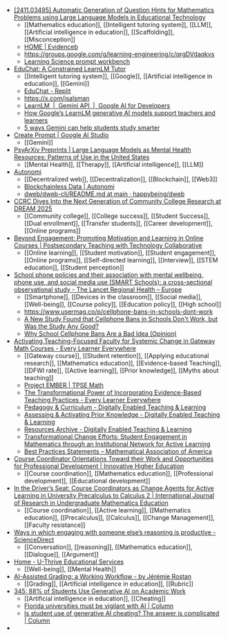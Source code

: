 - [[2411.03495] Automatic Generation of Question Hints for Mathematics Problems using Large Language Models in Educational Technology](https://arxiv.org/abs/2411.03495)
	- [[Mathematics education]], [[Intelligent tutoring system]], [[LLM]], [[Artificial intelligence in education]], [[Scaffolding]], [[Misconception]]
	- [HOME | Evidenceb](https://en.evidenceb.com/)
	- https://groups.google.com/g/learning-engineering/c/qrgDVdaqkvs
	- [Learning Science prompt workbench](https://assessment-day-reloaded.bubbleapps.io/workbench)
- [EduChat: A Constrained LearnLM Tutor](https://educhat.replit.app/)
	- [[Intelligent tutoring system]], [[Google]], [[Artificial intelligence in education]], [[Gemini]]
	- [EduChat - Replit](https://replit.com/@jsalsman/EduChat#educhat.py)
	- https://x.com/jsalsman
	- [LearnLM  |  Gemini API  |  Google AI for Developers](https://ai.google.dev/gemini-api/docs/learnlm)
	- [How Google’s LearnLM generative AI models support teachers and learners](https://blog.google/outreach-initiatives/education/google-learnlm-gemini-generative-ai/)
	- [5 ways Gemini can help students study smarter](https://blog.google/products/gemini/google-gemini-learning-features/)
- [Create Prompt | Google AI Studio](https://aistudio.google.com/)
	- [[Gemini]]
- [PsyArXiv Preprints | Large Language Models as Mental Health Resources: Patterns of Use in the United States](https://osf.io/preprints/psyarxiv/q8m7g_v1)
	- [[Mental Health]], [[Therapy]], [[Artificial intelligence]], [[LLM]]
- [Autonomi](https://autonomi.com/)
	- [[Decentralized web]], [[Decentralization]], [[Blockchain]], [[Web3]]
	- [Blockchainless Data | Autonomi](https://docs.autonomi.com/introduction/what-is-autonomi/blockchainless-data)
	- [dweb/dweb-cli/README.md at main · happybeing/dweb](https://github.com/happybeing/dweb/blob/main/dweb-cli/README.md#dweb-command-line-app)
- [CCRC Dives Into the Next Generation of Community College Research at DREAM 2025](https://ccrc.tc.columbia.edu/easyblog/ccrc-dives-into-the-next-generation-of-community-college-research-at-dream-2025.html)
	- [[Community college]], [[College success]], [[Student Success]], [[Dual enrollment]], [[Transfer students]], [[Career development]], [[Online programs]]
- [Beyond Engagement: Promoting Motivation and Learning in Online Courses | Postsecondary Teaching with Technology Collaborative](https://postseccollab.org/beyond-engagement-promoting-motivation-and-learning-in-online-courses/)
	- [[Online learning]], [[Student motivation]], [[Student engagement]], [[Online programs]], [[Self-directed learning]], [[Interview]], [[STEM education]], [[Student perception]]
- [School phone policies and their association with mental wellbeing, phone use, and social media use (SMART Schools): a cross-sectional observational study - The Lancet Regional Health – Europe](https://www.thelancet.com/journals/lanepe/article/PIIS2666-7762(25)00003-1/fulltext)
	- [[Smartphone]], [[Devices in the classroom]], [[Social media]], [[Well-being]], [[Course policy]], [[Education policy]], [[High school]]
	- https://www.usermag.co/p/cellphone-bans-in-schools-dont-work
	- [A New Study Found that Cellphone Bans in Schools Don't Work, but Was the Study Any Good?](https://grimoiremanor.substack.com/p/a-new-study-found-that-cellphone)
	- [Why School Cellphone Bans Are a Bad Idea (Opinion)](https://www.edweek.org/technology/opinion-why-school-cellphone-bans-are-a-bad-idea/2024/11)
- [Activating Teaching-Focused Faculty for Systemic Change in Gateway Math Courses - Every Learner Everywhere](https://www.everylearnereverywhere.org/blog/activating-teaching-focused-faculty-for-systemic-change-in-gateway-math-courses/)
	- [[Gateway course]], [[Student retention]], [[Applying educational research]], [[Mathematics education]], [[Evidence-based Teaching]], [[DFWI rate]], [[Active learning]], [[Prior knowledge]], [[Myths about teaching]]
	- [Project EMBER | TPSE Math](https://www.tpsemath.org/projectember)
	- [The Transformational Power of Incorporating Evidence-Based Teaching Practices - Every Learner Everywhere](https://www.everylearnereverywhere.org/blog/the-transformational-power-of-incorporating-evidence-based-teaching-practices/)
	- [Pedagogy & Curriculum - Digitally Enabled Teaching & Learning](https://transformlearning.everylearnereverywhere.org/)
	- [Assessing & Activating Prior Knowledge - Digitally Enabled Teaching & Learning](https://transformlearning.everylearnereverywhere.org/pedagogy-curriculum/assessing-activating-prior-knowledge/)
	- [Resources Archive - Digitally Enabled Teaching & Learning](https://transformlearning.everylearnereverywhere.org/resources/)
	- [Transformational Change Efforts: Student Engagement in Mathematics through an Institutional Network for Active Learning](https://bookstore.ams.org/mbk-138)
	- [Best Practices Statements – Mathematical Association of America](https://maa.org/resource/best-practices-statements/)
- [Course Coordinator Orientations Toward their Work and Opportunities for Professional Development | Innovative Higher Education](https://link.springer.com/article/10.1007/s10755-021-09579-1)
	- [[Course coordination]], [[Mathematics education]], [[Professional development]], [[Educational development]]
- [In the Driver’s Seat: Course Coordinators as Change Agents for Active Learning in University Precalculus to Calculus 2 | International Journal of Research in Undergraduate Mathematics Education](https://link.springer.com/article/10.1007/s40753-021-00153-w)
	- [[Course coordination]], [[Active learning]], [[Mathematics education]], [[Precalculus]], [[Calculus]], [[Change Management]], [[Faculty resistance]]
- [Ways in which engaging with someone else’s reasoning is productive - ScienceDirect](https://www.sciencedirect.com/science/article/pii/S0732312318302657)
	- [[Conversation]], [[reasoning]], [[Mathematics education]], [[Dialogue]], [[Argument]]
- [Home - U-Thrive Educational Services](https://uthriveeducation.com/)
	- [[Well-being]], [[Mental Health]]
- [AI-Assisted Grading: a Working Workflow - by Jérémie Rostan](https://jeremierostan.substack.com/p/ai-assisted-grading-a-working-workflow?utm_campaign=post&showWelcomeOnShare=false)
	- [[Grading]], [[Artificial intelligence in education]], [[Rubric]]
- [345: 88% of Students Use Generative AI on Academic Work](https://thecheatsheet.substack.com/p/345-88-of-students-say-they-use-generative)
	- [[Artificial intelligence in education]], [[Cheating]]
	- [Florida universities must be vigilant with AI | Column](https://www.tampabay.com/opinion/2025/02/12/florida-universities-must-be-vigilant-with-ai-column/)
	- [Is student use of generative AI cheating? The answer is complicated | Column](https://www.tampabay.com/opinion/2025/02/07/is-student-use-generative-ai-cheating-answer-is-complicated-column/)
-